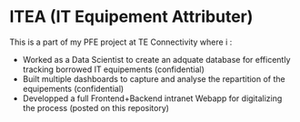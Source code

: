 # ITEA (IT Equipement Attributer)

This is a part of my PFE project at TE Connectivity where i :
- Worked as a Data Scientist to create an adquate database for efficently tracking borrowed IT equipements (confidential)
- Built multiple dashboards to capture and analyse the repartition of the equipements (confidential)
- Developped a full Frontend+Backend intranet Webapp for digitalizing the process (posted on this repository)


